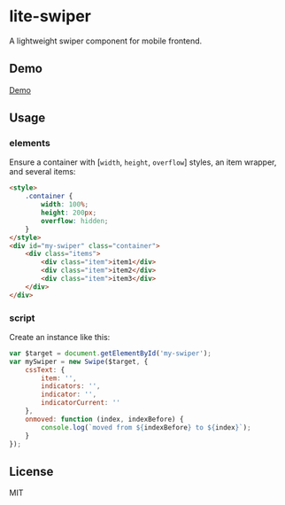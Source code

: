 # lite-swiper
A lightweight swiper component for mobile frontend.

## Demo
[Demo](http://shenfe.github.io/repos/lite-swiper/demo.html)

## Usage

### elements
Ensure a container with [`width`, `height`, `overflow`] styles, an item wrapper, and several items:

```html
<style>
    .container {
        width: 100%;
        height: 200px;
        overflow: hidden;
    }
</style>
<div id="my-swiper" class="container">
    <div class="items">
        <div class="item">item1</div>
        <div class="item">item2</div>
        <div class="item">item3</div>
    </div>
</div>
```

### script
Create an instance like this:

```js
var $target = document.getElementById('my-swiper');
var mySwiper = new Swipe($target, {
    cssText: {
        item: '',
        indicators: '',
        indicator: '',
        indicatorCurrent: ''
    },
    onmoved: function (index, indexBefore) {
        console.log(`moved from ${indexBefore} to ${index}`);
    }
});
```
## License
MIT
